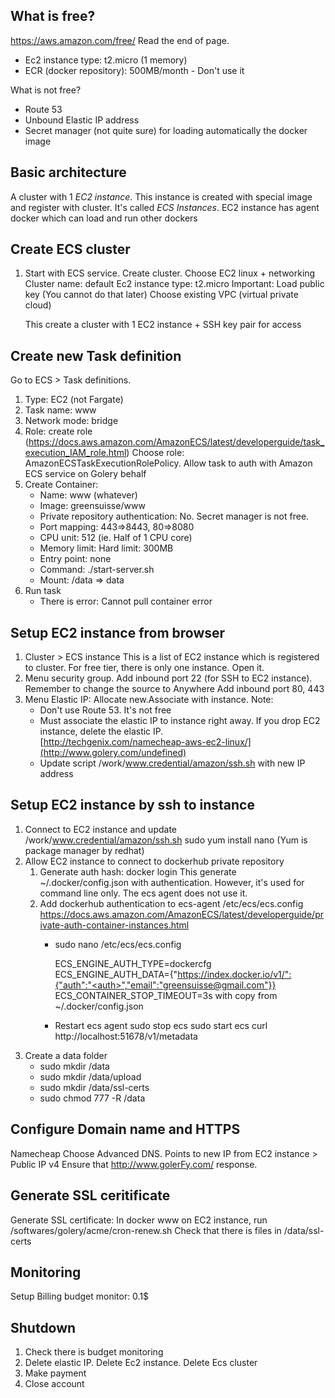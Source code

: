 What is free?
-------------
https://aws.amazon.com/free/
Read the end of page.
- Ec2 instance type: t2.micro (1 memory)
- ECR (docker repository): 500MB/month - Don't use it

What is not free?
- Route 53
- Unbound Elastic IP address
- Secret manager (not quite sure) for loading automatically the docker image

Basic architecture 
------------------
A cluster with 1 *EC2 instance*. 
This instance is created with special image and register with cluster. It's called *ECS Instances*.
EC2 instance has agent docker which can load and run other dockers

Create ECS cluster
-----------------
1. Start with ECS service. 
   Create cluster. 
   Choose EC2 linux + networking
   Cluster name: default
   Ec2 instance type: t2.micro
   Important: Load public key (You cannot do that later)
   Choose existing VPC (virtual private cloud)
   
   This create a cluster with 1 EC2 instance + SSH key pair for access 
  
Create new Task definition 
--------------------------
Go to ECS > Task definitions.
1. Type: EC2 (not Fargate)
2. Task name: www
3. Network mode: bridge
4. Role: create role (https://docs.aws.amazon.com/AmazonECS/latest/developerguide/task_execution_IAM_role.html)
   Choose role: AmazonECSTaskExecutionRolePolicy. Allow task to auth with Amazon ECS service on Golery behalf
5. Create Container: 
   - Name: www (whatever)
   - Image: greensuisse/www
   - Private repository authentication: No. Secret manager is not free.
   - Port mapping: 443=>8443, 80=>8080
   - CPU unit: 512 (ie. Half of 1 CPU core)
   - Memory limit: Hard limit: 300MB
   - Entry point: none
   - Command: ./start-server.sh
   - Mount: /data => data
6. Run task
   - There is error: Cannot pull container error    
  
Setup EC2 instance from browser
-------------------------------
1. Cluster > ECS instance
   This is a list of EC2 instance which is registered to cluster.
   For free tier, there is only one instance. Open it.
2. Menu security group. 
   Add inbound port 22 (for SSH to EC2 instance). Remember to change the source to Anywhere
   Add inbound port 80, 443 
3. Menu Elastic IP:
   Allocate new.Associate with instance.
   Note:
   - Don't use Route 53. It's not free
   - Must associate the elastic IP to instance right away. If you drop EC2 instance, delete the elastic IP.  
   [http://techgenix.com/namecheap-aws-ec2-linux/](http://www.golery.com/undefined)
   - Update script /work/www.credential/amazon/ssh.sh with new IP address
   

Setup EC2 instance by ssh to instance
--------------------------------------
1. Connect to EC2 instance and update
   /work/www.credential/amazon/ssh.sh
   sudo yum install nano   (Yum is package manager by redhat)
2. Allow EC2 instance to connect to dockerhub private repository
    1. Generate auth hash:
       docker login
       This generate ~/.docker/config.json
       with authentication. However, it's used for command line only.
       The ecs agent does not use it.
    2. Add dockerhub authentication to ecs-agent /etc/ecs/ecs.config
       https://docs.aws.amazon.com/AmazonECS/latest/developerguide/private-auth-container-instances.html
       - sudo nano /etc/ecs/ecs.config
       
         ECS_ENGINE_AUTH_TYPE=dockercfg
         ECS_ENGINE_AUTH_DATA={"https://index.docker.io/v1/":{"auth":"<auth>","email":"greensuisse@gmail.com"}}
         ECS_CONTAINER_STOP_TIMEOUT=3s
         with <auth> copy from ~/.docker/config.json
       - Restart ecs agent
         sudo stop ecs 
         sudo start ecs
         curl http://localhost:51678/v1/metadata
2. Create a data folder
    - sudo mkdir /data 
    - sudo mkdir /data/upload
    - sudo mkdir /data/ssl-certs
    - sudo chmod 777 -R /data 


Configure Domain name and HTTPS
-------------------------------
Namecheap
Choose Advanced DNS.
Points to new IP from EC2 instance > Public IP v4
Ensure that http://www.golerFy.com/ response.

Generate SSL ceritificate
-------------------------
Generate SSL certificate: 
In docker www on EC2 instance, run /softwares/golery/acme/cron-renew.sh
Check that there is files in /data/ssl-certs

Monitoring
----------
Setup Billing budget monitor: 0.1$

Shutdown 
--------
1. Check there is budget monitoring
2. Delete elastic IP. Delete Ec2 instance. Delete Ecs cluster
3. Make payment
4. Close account
